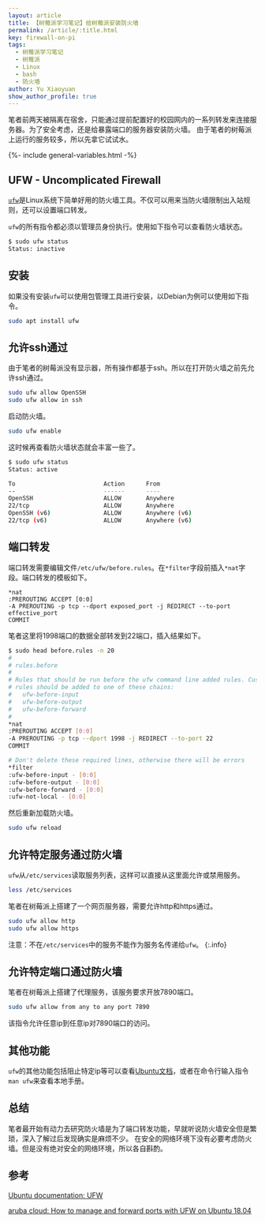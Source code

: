 ```yaml
---
layout: article
title: 【树莓派学习笔记】给树莓派安装防火墙
permalink: /article/:title.html
key: firewall-on-pi
tags: 
  - 树莓派学习笔记
  - 树莓派
  - Linux
  - bash
  - 防火墙
author: Yu Xiaoyuan
show_author_profile: true
---
```


<!-- abstract begin -->
笔者前两天被隔离在宿舍，只能通过提前配置好的校园网内的一系列转发来连接服务器。为了安全考虑，还是给暴露端口的服务器安装防火墙。
由于笔者的树莓派上运行的服务较多，所以先拿它试试水。
<!-- abstract end -->

<!--more-->

<!-- begin include -->
{%- include general-variables.html -%}
<!-- end include -->

<!-- begin private variable of Liquid -->

<!-- {%- increment equation-s1 -%} -->
<!-- end private variable of Liquid -->

## UFW - Uncomplicated Firewall

[`ufw`][1]是Linux系统下简单好用的防火墙工具。不仅可以用来当防火墙限制出入站规则，还可以设置端口转发。

`ufw`的所有指令都必须以管理员身份执行。使用如下指令可以查看防火墙状态。

```bash
$ sudo ufw status
Status: inactive
```

## 安装

如果没有安装`ufw`可以使用包管理工具进行安装，以Debian为例可以使用如下指令。

```bash
sudo apt install ufw
```

## 允许ssh通过

由于笔者的树莓派没有显示器，所有操作都基于ssh。所以在打开防火墙之前先允许ssh通过。

```bash
sudo ufw allow OpenSSH
sudo ufw allow in ssh
```

启动防火墙。

```bash
sudo ufw enable
```

这时候再查看防火墙状态就会丰富一些了。

```bash
$ sudo ufw status
Status: active

To                         Action      From
--                         ------      ----
OpenSSH                    ALLOW       Anywhere
22/tcp                     ALLOW       Anywhere
OpenSSH (v6)               ALLOW       Anywhere (v6)
22/tcp (v6)                ALLOW       Anywhere (v6)
```

## 端口转发

端口转发需要编辑文件`/etc/ufw/before.rules`。在`*filter`字段前插入`*nat`字段。端口转发的模板如下。

```
*nat
:PREROUTING ACCEPT [0:0]
-A PREROUTING -p tcp --dport exposed_port -j REDIRECT --to-port effective_port
COMMIT
```

笔者这里将1998端口的数据全部转发到22端口，插入结果如下。

```bash
$ sudo head before.rules -n 20
#
# rules.before
#
# Rules that should be run before the ufw command line added rules. Custom
# rules should be added to one of these chains:
#   ufw-before-input
#   ufw-before-output
#   ufw-before-forward
#
*nat
:PREROUTING ACCEPT [0:0]
-A PREROUTING -p tcp --dport 1998 -j REDIRECT --to-port 22
COMMIT

# Don't delete these required lines, otherwise there will be errors
*filter
:ufw-before-input - [0:0]
:ufw-before-output - [0:0]
:ufw-before-forward - [0:0]
:ufw-not-local - [0:0]
```

然后重新加载防火墙。

```bash
sudo ufw reload
```

## 允许特定服务通过防火墙

`ufw`从`/etc/services`读取服务列表，这样可以直接从这里面允许或禁用服务。

```bash
less /etc/services
```

笔者在树莓派上搭建了一个网页服务器，需要允许http和https通过。

```bash
sudo ufw allow http
sudo ufw allow https
```

注意：不在`/etc/services`中的服务不能作为服务名传递给`ufw`。
{:.info}

## 允许特定端口通过防火墙

笔者在树莓派上搭建了代理服务，该服务要求开放7890端口。

```bash
sudo ufw allow from any to any port 7890
```

该指令允许任意ip到任意ip对7890端口的访问。

## 其他功能

`ufw`的其他功能包括阻止特定ip等可以查看[Ubuntu文档][1]，或者在命令行输入指令`man ufw`来查看本地手册。

## 总结

笔者最开始有动力去研究防火墙是为了端口转发功能，早就听说防火墙安全但是繁琐，深入了解过后发现确实是麻烦不少。
在安全的网络环境下没有必要考虑防火墙。但是没有绝对安全的网络环境，所以各自斟酌。

## 参考

[Ubuntu documentation: UFW][1]

[aruba cloud: How to manage and forward ports with UFW on Ubuntu 18.04][2]

<!-- begin reference links -->
[1]: https://help.ubuntu.com/community/UFW
[2]: https://www.arubacloud.com/tutorial/how-to-manage-and-forward-ports-with-ufw-on-ubuntu-18-04.aspx
<!-- end reference links -->
